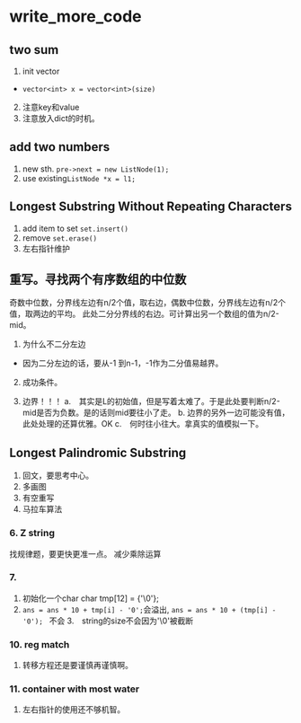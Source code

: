 # write_more_code

## two sum
1. init vector
- `vector<int> x = vector<int>(size)`
2. 注意key和value
3. 注意放入dict的时机。

## add two numbers
1. new sth.
`pre->next = new ListNode(1);`
2. use existing`ListNode *x = l1;`


## Longest Substring Without Repeating Characters 
1. add item to set
`set.insert()`
2. remove
`set.erase()`
3. 左右指针维护

## 重写。寻找两个有序数组的中位数
奇数中位数，分界线左边有n/2个值，取右边，偶数中位数，分界线左边有n/2个值，取两边的平均。
此处二分分界线的右边。可计算出另一个数组的值为n/2-mid。

1. 为什么不二分左边
- 因为二分左边的话，要从-1 到n-1，-1作为二分值易越界。 
2. 成功条件。

3. 边界！！！
a.　其实是L的初始值，但是写着太难了。于是此处要判断n/2-mid是否为负数。是的话则mid要往小了走。
b. 边界的另外一边可能没有值，此处处理的还算优雅。OK
c.　何时往小往大。拿真实的值模拟一下。

## Longest Palindromic Substring
1. 回文，要思考中心。
2. 多画图
3. 有空重写
4. 马拉车算法


### 6. Z string
找规律题，要更快更准一点。
减少乘除运算

### 7. 
1. 初始化一个char 
       char tmp[12] = {'\0'};
2. `ans = ans * 10 + tmp[i] - '0';`会溢出, `ans = ans * 10 + (tmp[i] - '0'); ` 不会
3.　string的size不会因为'\0'被截断

### 10. reg match 
1. 转移方程还是要谨慎再谨慎啊。

### 11. container with most water
1. 左右指针的使用还不够机智。